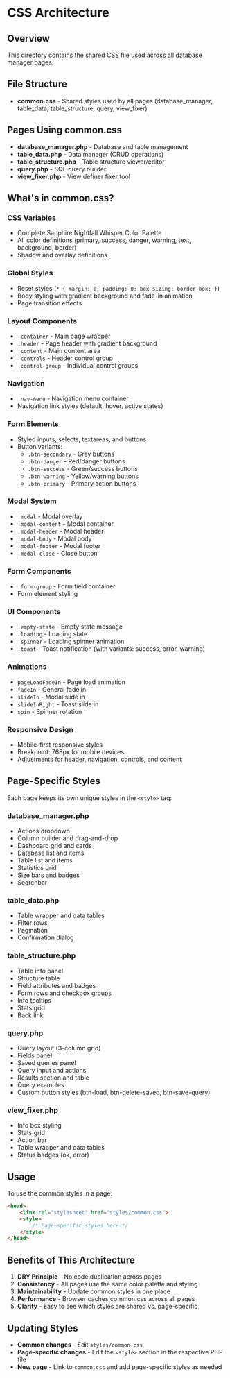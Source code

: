 # CSS Architecture

## Overview

This directory contains the shared CSS file used across all database manager pages.

## File Structure

- **common.css** - Shared styles used by all pages (database_manager, table_data, table_structure, query, view_fixer)

## Pages Using common.css

- **database_manager.php** - Database and table management
- **table_data.php** - Data manager (CRUD operations)
- **table_structure.php** - Table structure viewer/editor
- **query.php** - SQL query builder
- **view_fixer.php** - View definer fixer tool

## What's in common.css?

### CSS Variables
- Complete Sapphire Nightfall Whisper Color Palette
- All color definitions (primary, success, danger, warning, text, background, border)
- Shadow and overlay definitions

### Global Styles
- Reset styles (`* { margin: 0; padding: 0; box-sizing: border-box; }`)
- Body styling with gradient background and fade-in animation
- Page transition effects

### Layout Components
- `.container` - Main page wrapper
- `.header` - Page header with gradient background
- `.content` - Main content area
- `.controls` - Header control group
- `.control-group` - Individual control groups

### Navigation
- `.nav-menu` - Navigation menu container
- Navigation link styles (default, hover, active states)

### Form Elements
- Styled inputs, selects, textareas, and buttons
- Button variants:
  - `.btn-secondary` - Gray buttons
  - `.btn-danger` - Red/danger buttons
  - `.btn-success` - Green/success buttons
  - `.btn-warning` - Yellow/warning buttons
  - `.btn-primary` - Primary action buttons

### Modal System
- `.modal` - Modal overlay
- `.modal-content` - Modal container
- `.modal-header` - Modal header
- `.modal-body` - Modal body
- `.modal-footer` - Modal footer
- `.modal-close` - Close button

### Form Components
- `.form-group` - Form field container
- Form element styling

### UI Components
- `.empty-state` - Empty state message
- `.loading` - Loading state
- `.spinner` - Loading spinner animation
- `.toast` - Toast notification (with variants: success, error, warning)

### Animations
- `pageLoadFadeIn` - Page load animation
- `fadeIn` - General fade in
- `slideIn` - Modal slide in
- `slideInRight` - Toast slide in
- `spin` - Spinner rotation

### Responsive Design
- Mobile-first responsive styles
- Breakpoint: 768px for mobile devices
- Adjustments for header, navigation, controls, and content

## Page-Specific Styles

Each page keeps its own unique styles in the `<style>` tag:

### database_manager.php
- Actions dropdown
- Column builder and drag-and-drop
- Dashboard grid and cards
- Database list and items
- Table list and items
- Statistics grid
- Size bars and badges
- Searchbar

### table_data.php
- Table wrapper and data tables
- Filter rows
- Pagination
- Confirmation dialog

### table_structure.php
- Table info panel
- Structure table
- Field attributes and badges
- Form rows and checkbox groups
- Info tooltips
- Stats grid
- Back link

### query.php
- Query layout (3-column grid)
- Fields panel
- Saved queries panel
- Query input and actions
- Results section and table
- Query examples
- Custom button styles (btn-load, btn-delete-saved, btn-save-query)

### view_fixer.php
- Info box styling
- Stats grid
- Action bar
- Table wrapper and data tables
- Status badges (ok, error)

## Usage

To use the common styles in a page:

```html
<head>
    <link rel="stylesheet" href="styles/common.css">
    <style>
        /* Page-specific styles here */
    </style>
</head>
```

## Benefits of This Architecture

1. **DRY Principle** - No code duplication across pages
2. **Consistency** - All pages use the same color palette and styling
3. **Maintainability** - Update common styles in one place
4. **Performance** - Browser caches common.css across all pages
5. **Clarity** - Easy to see which styles are shared vs. page-specific

## Updating Styles

- **Common changes** - Edit `styles/common.css`
- **Page-specific changes** - Edit the `<style>` section in the respective PHP file
- **New page** - Link to `common.css` and add page-specific styles as needed

